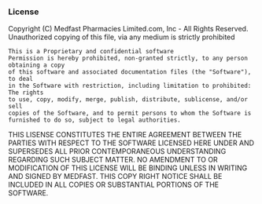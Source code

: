 ### License

  Copyright (C) Medfast Pharmacies Limited.com, Inc -  All Rights Reserved.
  Unauthorized copying of this file, via any medium is strictly prohibited

    This is a Proprietary and confidential software 
    Permission is hereby prohibited, non-granted strictly, to any person obtaining a copy
    of this software and associated documentation files (the "Software"), to deal
    in the Software with restriction, including limitation to prohibited: The rights
    to use, copy, modify, merge, publish, distribute, sublicense, and/or sell
    copies of the Software, and to permit persons to whom the Software is
    furnished to do so, subject to legal authorities.

  THIS LISENSE CONSTITUTES THE ENTIRE AGREEMENT BETWEEN THE PARTIES WITH RESPECT TO THE SOFTWARE 
  LICENSED HERE UNDER AND SUPERSEDES ALL PRIOR CONTEMPORANEOUS UNDERSTANDING REGARDING SUCH SUBJECT MATTER.
  NO AMENDMENT TO OR MODIFICATION OF THIS LICENSE WILL BE BINDING UNLESS IN WRITING AND SIGNED BY MEDFAST.
  THIS COPY RIGHT NOTICE SHALL BE INCLUDED IN ALL COPIES OR SUBSTANTIAL PORTIONS OF THE SOFTWARE.